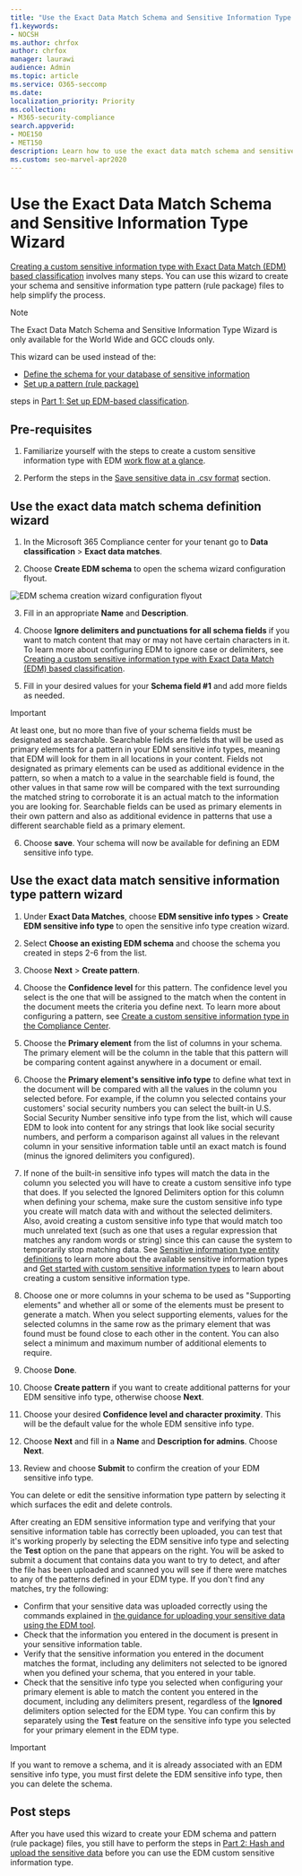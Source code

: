 ```yaml
---
title: "Use the Exact Data Match Schema and Sensitive Information Type Wizard"
f1.keywords:
- NOCSH
ms.author: chrfox
author: chrfox
manager: laurawi
audience: Admin
ms.topic: article
ms.service: O365-seccomp
ms.date: 
localization_priority: Priority
ms.collection: 
- M365-security-compliance
search.appverid: 
- MOE150
- MET150
description: Learn how to use the exact data match schema and sensitive information type wizard.
ms.custom: seo-marvel-apr2020
---
```


# Use the Exact Data Match Schema and Sensitive Information Type Wizard

[Creating a custom sensitive information type with Exact Data Match (EDM) based classification](create-custom-sensitive-information-types-with-exact-data-match-based-classification.md)  involves many steps.  You can use this wizard to create your schema and sensitive information type pattern (rule package) files to help simplify the process.

> [!NOTE]
> The Exact Data Match Schema and Sensitive Information Type Wizard is only available for the World Wide and GCC clouds only.

This wizard can be used instead of the:

- [Define the schema for your database of sensitive information](create-custom-sensitive-information-types-with-exact-data-match-based-classification.md#define-the-schema-for-your-database-of-sensitive-information)
- [Set up a pattern (rule package)](create-custom-sensitive-information-types-with-exact-data-match-based-classification.md#set-up-a-rule-package)

steps in [Part 1: Set up EDM-based classification](create-custom-sensitive-information-types-with-exact-data-match-based-classification.md#part-1-set-up-edm-based-classification).

## Pre-requisites

1. Familiarize yourself with the steps to create a custom sensitive information type with EDM [work flow at a glance](create-custom-sensitive-information-types-with-exact-data-match-based-classification.md#the-work-flow-at-a-glance).

2. Perform the steps in the [Save sensitive data in .csv format](create-custom-sensitive-information-types-with-exact-data-match-based-classification.md#save-sensitive-data-in-csv-format) section.

## Use the exact data match schema definition wizard

1. In the Microsoft 365 Compliance center for your tenant go to **Data classification** > **Exact data matches**.

2. Choose **Create EDM schema** to open the schema wizard configuration flyout.

![EDM schema creation wizard configuration flyout](../media/edm-schema-wizard-1.png)

3. Fill in an appropriate **Name** and **Description**.

4. Choose **Ignore delimiters and punctuations for all schema fields** if you want to match content that may or may not have certain characters in it. To learn more about configuring EDM to ignore case or delimiters, see [Creating a custom sensitive information type with Exact Data Match (EDM) based classification](create-custom-sensitive-information-types-with-exact-data-match-based-classification.md).

5. Fill in your desired values for your **Schema field #1** and add more fields as needed. 

> [!IMPORTANT]
> At least one, but no more than five of your schema fields must be designated as searchable. Searchable fields are fields that will be used as primary elements for a pattern in your EDM sensitive info types, meaning that EDM will look for them in all locations in your content. Fields not designated as primary elements can be used as additional evidence in the pattern, so when a match to a value in the searchable field is found, the other values in that same row will be compared with the text surrounding the matched string to corroborate it is an actual match to the information you are looking for. Searchable fields can be used as primary elements in their own pattern and also as additional evidence in patterns that use a different searchable field as a primary element. 

6. Choose **save**. Your schema will now be available for defining an EDM sensitive info type.


## Use the exact data match sensitive information type pattern wizard

1. Under **Exact Data Matches**, choose **EDM sensitive info types** > **Create EDM sensitive info type** to open the sensitive info type creation wizard.

2. Select **Choose an existing EDM schema** and choose the schema you created in steps 2-6 from the list.

3. Choose **Next** > **Create pattern**.

4. Choose the **Confidence level** for this pattern. The confidence level you select is the one that will be assigned to the match when the content in the document meets the criteria you define next. To learn more about configuring a pattern, see [Create a custom sensitive information type in the Compliance Center](create-a-custom-sensitive-information-type.md).

5. Choose the **Primary element** from the list of columns in your schema. The primary element will be the column in the table that this pattern will be comparing content against anywhere in a document or email. 

6.  Choose the **Primary element's sensitive info type** to define what text in the document will be compared with all the values in the column you selected before. For example, if the column you selected contains your customers' social security numbers you can select the built-in U.S. Social Security Number sensitive info type from the list, which will cause EDM to look into content for any strings that look like social security numbers, and perform a comparison against all values in the relevant column in your sensitive information table until an exact match is found (minus the ignored delimiters you configured). 

7.  If none of the built-in sensitive info types will match the data in the column you selected you will have to create a custom sensitive info type that does. If you selected the Ignored Delimiters option for this column when defining your schema, make sure the custom sensitive info type you create will match data with and without the selected delimiters. Also, avoid creating a custom sensitive info type that would match too much unrelated text (such as one that uses a regular expression that matches any random words or string) since this can cause the system to temporarily stop matching data. See [Sensitive information type entity definitions](sensitive-information-type-entity-definitions.md) to learn more about the available sensitive information types and [Get started with custom sensitive information types](create-a-custom-sensitive-information-type.md) to learn about creating a custom sensitive information type. 

8.  Choose one or more columns in your schema to be used as "Supporting elements" and whether all or some of the elements must be present to generate a match. When you select supporting elements, values for the selected columns in the same row as the primary element that was found must be found close to each other in the content. You can also select a minimum and maximum number of additional elements to require.

9. Choose **Done**.

10. Choose **Create pattern** if you want to create additional patterns for your EDM sensitive info type, otherwise choose **Next**.

11. Choose your desired **Confidence level and character proximity**. This will be the default value for the whole EDM sensitive info type.

12. Choose **Next** and fill in a **Name** and **Description for admins**. Choose **Next**.

13. Review and choose **Submit** to confirm the creation of your EDM sensitive info type.

You can delete or edit the sensitive information type pattern by selecting it which surfaces the edit and delete controls.

After creating an EDM sensitive information type and verifying that your sensitive information table has correctly been uploaded, you can test that it's working properly by selecting the EDM sensitive info type and selecting the **Test** option on the pane that appears on the right. You will be asked to submit a document that contains data you want to try to detect, and after the file has been uploaded and scanned you will see if there were matches to any of the patterns defined in your EDM type. If you don't find any matches, try the following:
- Confirm that your sensitive data was uploaded correctly using the commands explained in [the guidance for uploading your sensitive data using the EDM tool](links-to-edm-upload-agent-by-subscription-type.md).
- Check that the information you entered in the document is present in your sensitive information table. 
- Verify that the sensitive information you entered in the document matches the format, including any delimiters not selected to be ignored when you defined your schema, that you entered in your table. 
- Check that the sensitive info type you selected when configuring your primary element is able to match the content you entered in the document, including any delimiters present, regardless of the **Ignored** delimiters option selected for the EDM type. You can confirm this by separately using the **Test** feature on the sensitive info type you selected for your primary element in the EDM type. 

> [!IMPORTANT]
> If you want to remove a schema, and it is already associated with an EDM sensitive info type, you must first delete the EDM sensitive info type, then you can delete the schema.

## Post steps

After you have used this wizard to create your EDM schema and pattern (rule package) files, you still have to perform the steps in [Part 2: Hash and upload the sensitive data](create-custom-sensitive-information-types-with-exact-data-match-based-classification.md#part-2-hash-and-upload-the-sensitive-data) before you can use the EDM custom sensitive information type.
